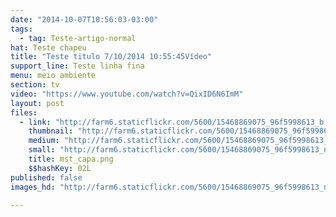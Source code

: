 ```yaml
---
date: "2014-10-07T10:56:03-03:00"
tags:
  - tag: Teste-artigo-normal
hat: Teste chapeu
title: "Teste titulo 7/10/2014 10:55:45Vídeo"
support_line: Teste linha fina
menu: meio ambiente
section: tv
video: "https://www.youtube.com/watch?v=QixID6N6ImM"
layout: post
files:
  - link: "http://farm6.staticflickr.com/5600/15468869075_96f5998613_b.jpg"
    thumbnail: "http://farm6.staticflickr.com/5600/15468869075_96f5998613_t.jpg"
    medium: "http://farm6.staticflickr.com/5600/15468869075_96f5998613_z.jpg"
    small: "http://farm6.staticflickr.com/5600/15468869075_96f5998613_n.jpg"
    title: mst_capa.png
    $$hashKey: 02L
published: false
images_hd: "http://farm6.staticflickr.com/5600/15468869075_96f5998613_n.jpg"

---
```

